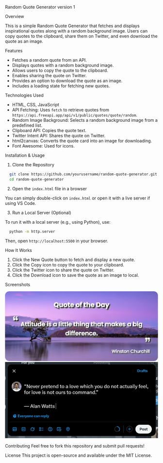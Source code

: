 Random Quote Generator version 1

Overview

This is a simple Random Quote Generator that fetches and displays inspirational quotes along with a random background image. Users can copy quotes to the clipboard, share them on Twitter, and even download the quote as an image.

Features

- Fetches a random quote from an API.
- Displays quotes with a random background image.
- Allows users to copy the quote to the clipboard.
- Enables sharing the quote on Twitter.
- Provides an option to download the quote as an image.
- Includes a loading state for fetching new quotes.

Technologies Used

- HTML, CSS, JavaScript
- API Fetching: Uses `fetch` to retrieve quotes from `https://api.freeapi.app/api/v1/public/quotes/quote/random`.
- Random Image Background: Selects a random background image from a predefined list.
- Clipboard API: Copies the quote text.
- Twitter Intent API: Shares the quote on Twitter.
- html2canvas: Converts the quote card into an image for downloading.
- Font Awesome: Used for icons.

Installation & Usage

1. Clone the Repository

```sh
  git clone https://github.com/yourusername/random-quote-generator.git
  cd random-quote-generator
```

2. Open the `index.html` file in a browser

You can simply double-click on `index.html` or open it with a live server if using VS Code.

3. Run a Local Server (Optional)

To run it with a local server (e.g., using Python), use:

```sh
  python -m http.server
```

Then, open `http://localhost:5500` in your browser.

How It Works

1. Click the New Quote button to fetch and display a new quote.
2. Click the Copy icon to copy the quote to your clipboard.
3. Click the Twitter icon to share the quote on Twitter.
4. Click the Download icon to save the quote as an image to local.

Screenshots

![Winston Churchill Quote](<Winston Churchill-quote.png>)
![shareOnTwitter](shareOnTwitter.png)

Contributing
Feel free to fork this repository and submit pull requests!

License
This project is open-source and available under the MIT License.
